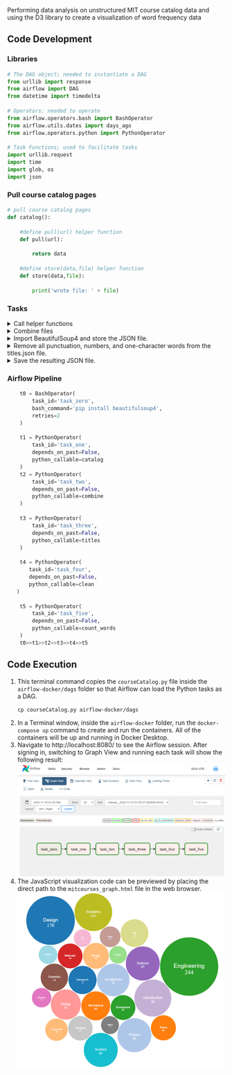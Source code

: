 Performing data analysis on unstructured MIT course catalog data and using the D3 library to create a visualization of word frequency data

## Code Development

### Libraries

```python
# The DAG object; needed to instantiate a DAG
from urllib import response
from airflow import DAG
from datetime import timedelta

# Operators; needed to operate
from airflow.operators.bash import BashOperator
from airflow.utils.dates import days_ago
from airflow.operators.python import PythonOperator

# Task Functions; used to facilitate tasks
import urllib.request
import time
import glob, os
import json
```

### Pull course catalog pages

```python
# pull course catalog pages
def catalog():

    #define pull(url) helper function
    def pull(url):
      
        return data
         
    #define store(data,file) helper function
    def store(data,file):
 
        print('wrote file: ' + file)
```
### Tasks

<details><summary>Call helper functions</summary>
<p>

```python
for url in urls:
        index = url.rfind('/') + 1
        #call pull function
        data = pull(url)

        file = url[index:]
        #call store function
        store(data, file)

        print('pulled: ' + file)
        print('--- waiting ---')
        time.sleep(15)
```
</p>
</details>

<details><summary>Combine files</summary>
<p>

```python
# concatenate all files into combo file
    with open('combo.txt', 'w') as outfile:
        for file in glob.glob("*.html"):
            with open(file) as infile:
                outfile.write(infile.read())
```
</p>
</details>

<details><summary>Import BeautifulSoup4 and store the JSON file.</summary>
<p>

```python
# build array of course titles
def titles():
    from bs4 import BeautifulSoup
    def store_json(data,file):
        with open(file, 'w', encoding='utf-8') as f:
            json.dump(data, f, ensure_ascii=False, indent=4)
            print('wrote file: ' + file)

    file = open("combo.txt", "r")
    html = file.read()
    html = html.replace('\n', ' ').replace('\r', '')
    soup = BeautifulSoup(html, "html.parser")
    results = soup.find_all('h3')
    titles = []

    # tag inner text
    for item in results:
        titles.append(item.text)
    store_json(titles, 'titles.json')
```
</p>
</details>

<details><summary>Remove all punctuation, numbers, and one-character words from the titles.json file.</summary>
<p>

```python
# remove punctuation/numbers/one character words
def clean():
    def store_json(data,file):
        with open(file, 'w', encoding='utf-8') as f:
            json.dump(data, f, ensure_ascii=False, indent=4)
            print('wrote file: ' + file)

    with open(titles.json) as file:
        titles = json.load(file)

        # remove punctuation/numbers
        for index, title in enumerate(titles):
            punctuation= '''!()-[]{};:'"\,<>./?@#$%^&*_~1234567890'''
            translationTable= str.maketrans("","",punctuation)
            clean = title.translate(translationTable)
            titles[index] = clean

        # remove one character words
        for index, title in enumerate(titles):
            clean = ' '.join( [word for word in title.split() if len(word)>1] )
            titles[index] = clean

        store_json(titles, 'titles_clean.json')
```
</p>
</details>

<details><summary>Save the resulting JSON file.</summary>
<p>

```python
def count_words():
     from collections import Counter
     def store_json(data,file):
           ..
     with open(titles_clean.json) as file:
            titles = json.load(file)
            words = []

            # extract words and flatten
            for title in titles:
                words.extend(title.split())

            # count word frequency
            counts = Counter(words)
            store_json(counts, 'words.json')
```
</p>
</details>

### Airflow Pipeline
```python
    t0 = BashOperator(
        task_id='task_zero',
        bash_command='pip install beautifulsoup4',
        retries=2
    )

    t1 = PythonOperator(
        task_id='task_one',
        depends_on_past=False,
        python_callable=catalog
    )
    t2 = PythonOperator(
        task_id='task_two',
        depends_on_past=False,
        python_callable=combine
    )
   
    t3 = PythonOperator(
        task_id='task_three',
        depends_on_past=False,
        python_callable=titles
    )

    t4 = PythonOperator(
       task_id='task_four',
       depends_on_past=False,
       python_callable=clean
   )

    t5 = PythonOperator(
        task_id='task_five',
        depends_on_past=False,
        python_callable=count_words
    )
    t0>>t1>>t2>>t3>>t4>>t5
```

## Code Execution

 1. This terminal command copies the ```courseCatalog.py``` file inside the ```airflow-docker/dags``` folder so that Airflow can load the Python tasks as a DAG.
    ```
    cp courseCatalog.py airflow-docker/dags
    ```
 2. In a Terminal window, inside the ```airflow-docker``` folder, run the ```docker-compose up``` command to create and run the containers. All of the containers will be up and running in Docker Desktop.
3. Navigate to http://localhost:8080/ to see the Airflow session. After signing in, switching to Graph View and running each task will show the following result:
    ![](https://github.com/jlstewart12/Sensemaking-Data-Pipeline/blob/main/src/images/DAG_Graph.png)
4. The JavaScript visualization code can be previewed by placing the direct path to the ```mitcourses_graph.html``` file in the web browser.
    ![](https://github.com/jlstewart12/Sensemaking-Data-Pipeline/blob/main/src/images/word_count_viz.png)
